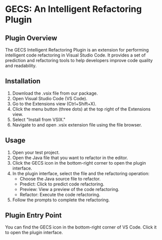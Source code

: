# GECS: An Intelligent Refactoring Plugin

## Plugin Overview

The GECS Intelligent Refactoring Plugin is an extension for performing intelligent code refactoring in Visual Studio Code. It provides a set of prediction and refactoring tools to help developers improve code quality and readability.

## Installation

1. Download the .vsix file from our package.
2. Open Visual Studio Code (VS Code).
3. Go to the Extensions view (Ctrl+Shift+X).
4. Click the menu button (three dots) at the top right of the Extensions view.
5. Select "Install from VSIX."
6. Navigate to and open .vsix extension file using the file browser.

## Usage

1. Open your test project.
2. Open the Java file that you want to refactor in the editor.
3. Click the GECS icon in the bottom-right corner to open the plugin interface.
4. In the plugin interface, select the file and the refactoring operation:
   - Choose the Java source file to refactor.
   - Predict: Click to predict code refactoring.
   - Preview: View a preview of the code refactoring.
   - Refactor: Execute the code refactoring.
5. Follow the prompts to complete the refactoring.

## Plugin Entry Point

You can find the GECS icon in the bottom-right corner of VS Code. Click it to open the plugin interface.
